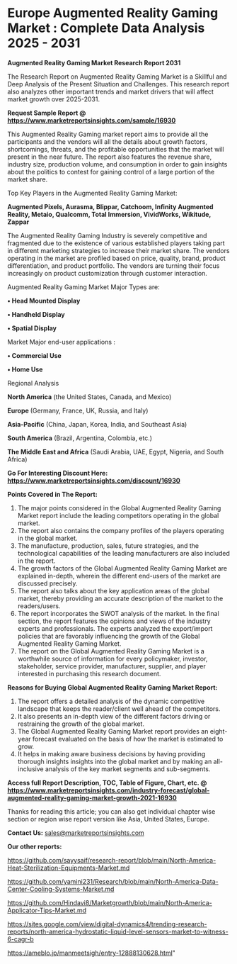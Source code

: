 # Europe Augmented Reality Gaming Market : Complete Data Analysis 2025 - 2031

<strong>Augmented Reality Gaming Market Research Report 2031</strong>

The Research Report on Augmented Reality Gaming Market is a Skillful and Deep Analysis of the Present Situation and Challenges. This research report also analyzes other important trends and market drivers that will affect market growth over 2025-2031.

<strong>Request Sample Report @ <a href=https://www.marketreportsinsights.com/sample/16930>https://www.marketreportsinsights.com/sample/16930</a></strong>

This Augmented Reality Gaming market report aims to provide all the participants and the vendors will all the details about growth factors, shortcomings, threats, and the profitable opportunities that the market will present in the near future. The report also features the revenue share, industry size, production volume, and consumption in order to gain insights about the politics to contest for gaining control of a large portion of the market share.

Top Key Players in the Augmented Reality Gaming Market:

<strong>Augmented Pixels, Aurasma, Blippar, Catchoom, Infinity Augmented Reality, Metaio, Qualcomm, Total Immersion, VividWorks, Wikitude, Zappar</strong>

The Augmented Reality Gaming Industry is severely competitive and fragmented due to the existence of various established players taking part in different marketing strategies to increase their market share. The vendors operating in the market are profiled based on price, quality, brand, product differentiation, and product portfolio. The vendors are turning their focus increasingly on product customization through customer interaction.

Augmented Reality Gaming Market Major Types are:

<strong>• Head Mounted Display

• Handheld Display

• Spatial Display</strong>

Market Major end-user applications :

<strong>• Commercial Use

• Home Use</strong>

Regional Analysis

</u><strong><b>North America</b></strong> (the United States, Canada, and Mexico)

<strong><b>Europe </b></strong>(Germany, France, UK, Russia, and Italy)

<strong><b>Asia-Pacific</b></strong> (China, Japan, Korea, India, and Southeast Asia)

<strong><b>South America</b></strong> (Brazil, Argentina, Colombia, etc.)

<strong><b>The Middle East and Africa</b></strong> (Saudi Arabia, UAE, Egypt, Nigeria, and South Africa)

<strong>Go For Interesting Discount Here: <a href=https://www.marketreportsinsights.com/discount/16930>https://www.marketreportsinsights.com/discount/16930</a></strong>

<strong>Points Covered in The Report:</strong>
<ol>
  <li>The major points considered in the Global Augmented Reality Gaming Market report include the leading competitors operating in the global market.</li>
  <li>The report also contains the company profiles of the players operating in the global market.</li>
  <li>The manufacture, production, sales, future strategies, and the technological capabilities of the leading manufacturers are also included in the report.</li>
  <li>The growth factors of the Global Augmented Reality Gaming Market are explained in-depth, wherein the different end-users of the market are discussed precisely.</li>
  <li>The report also talks about the key application areas of the global market, thereby providing an accurate description of the market to the readers/users.</li>
  <li>The report incorporates the SWOT analysis of the market. In the final section, the report features the opinions and views of the industry experts and professionals. The experts analyzed the export/import policies that are favorably influencing the growth of the Global Augmented Reality Gaming Market.</li>
  <li>The report on the Global Augmented Reality Gaming Market is a worthwhile source of information for every policymaker, investor, stakeholder, service provider, manufacturer, supplier, and player interested in purchasing this research document.</li>
</ol>
<strong>Reasons for Buying Global Augmented Reality Gaming Market Report:</strong>

<ol>
  <li>The report offers a detailed analysis of the dynamic competitive landscape that keeps the reader/client well ahead of the competitors.</li>
  <li>It also presents an in-depth view of the different factors driving or restraining the growth of the global market.</li>
  <li>The Global Augmented Reality Gaming Market report provides an eight-year forecast evaluated on the basis of how the market is estimated to grow.</li>
  <li>It helps in making aware business decisions by having providing thorough insights insights into the global market and by making an all-inclusive analysis of the key market segments and sub-segments.</li>
</ol>
<strong>Access full Report Description, TOC, Table of Figure, Chart, etc. @ <a href=https://www.marketreportsinsights.com/industry-forecast/global-augmented-reality-gaming-market-growth-2021-16930>https://www.marketreportsinsights.com/industry-forecast/global-augmented-reality-gaming-market-growth-2021-16930</a></strong>


Thanks for reading this article; you can also get individual chapter wise section or region wise report version like Asia, United States, Europe.

<strong>Contact Us:</strong>
sales@marketreportsinsights.com

<strong>Our other reports:</strong>

<a href=https://github.com/sayysaif/research-report/blob/main/North-America-Heat-Sterilization-Equipments-Market.md>https://github.com/sayysaif/research-report/blob/main/North-America-Heat-Sterilization-Equipments-Market.md</a>

<a href=https://github.com/yamini231/Research/blob/main/North-America-Data-Center-Cooling-Systems-Market.md>https://github.com/yamini231/Research/blob/main/North-America-Data-Center-Cooling-Systems-Market.md</a>

<a href=https://github.com/Hindavi8/Marketgrowth/blob/main/North-America-Applicator-Tips-Market.md>https://github.com/Hindavi8/Marketgrowth/blob/main/North-America-Applicator-Tips-Market.md</a>

<a href=https://sites.google.com/view/digital-dynamics4/trending-research-reports/north-america-hydrostatic-liquid-level-sensors-market-to-witness-6-cagr-b>https://sites.google.com/view/digital-dynamics4/trending-research-reports/north-america-hydrostatic-liquid-level-sensors-market-to-witness-6-cagr-b</a>

<a href=https://ameblo.jp/manmeetsigh/entry-12888130628.html>https://ameblo.jp/manmeetsigh/entry-12888130628.html</a>"
